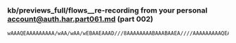 ### kb/previews_full/flows__re-recording from your personal account@auth.har.part061.md (part 002)

```md
wAAAQEAAAAAAAAA/wAA/wAA/wEBAAEAAAD///8AAAAAAAABAAABAAEA////AAAAAAAAAQEAAQAAAAD
```

```
